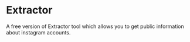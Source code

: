 # Extractor

A free version of Extractor tool which allows you to get
public information about instagram accounts.
